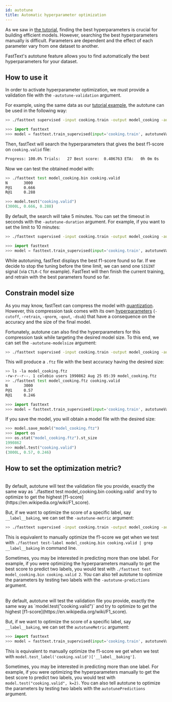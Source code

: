 ```yaml
---
id: autotune
title: Automatic hyperparameter optimization
---
```


As we saw in [the tutorial](/docs/en/supervised-tutorial.html#more-epochs-and-larger-learning-rate), finding the best hyperparameters is crucial for building efficient models. However, searching the best hyperparameters manually is difficult. Parameters are dependent and the effect of each parameter vary from one dataset to another.

FastText's autotune feature allows you to find automatically the best hyperparameters for your dataset.

## How to use it

In order to activate hyperparameter optimization, we must provide a validation file with the `-autotune-validation` argument.

For example, using the same data as our [tutorial example](/docs/en/supervised-tutorial.html#our-first-classifier), the autotune can be used in the following way:

<!--DOCUSAURUS_CODE_TABS-->
<!--Command line-->
```sh
>> ./fasttext supervised -input cooking.train -output model_cooking -autotune-validation cooking.valid
```
<!--Python-->
```py
>>> import fasttext
>>> model = fasttext.train_supervised(input='cooking.train', autotuneValidationFile='cooking.valid')
```
<!--END_DOCUSAURUS_CODE_TABS-->


Then, fastText will search the hyperparameters that gives the best f1-score on `cooking.valid` file:
```sh
Progress: 100.0% Trials:   27 Best score:  0.406763 ETA:   0h 0m 0s
```

Now we can test the obtained model with:
<!--DOCUSAURUS_CODE_TABS-->
<!--Command line-->
```sh
>> ./fasttext test model_cooking.bin cooking.valid
N       3000
P@1     0.666
R@1     0.288
```
<!--Python-->
```py
>>> model.test("cooking.valid")
(3000L, 0.666, 0.288)
```
<!--END_DOCUSAURUS_CODE_TABS-->


By default, the search will take 5 minutes. You can set the timeout in seconds with the `-autotune-duration` argument. For example, if you want to set the limit to 10 minutes:

<!--DOCUSAURUS_CODE_TABS-->
<!--Command line-->
```sh
>> ./fasttext supervised -input cooking.train -output model_cooking -autotune-validation cooking.valid -autotune-duration 600
```
<!--Python-->
```py
>>> import fasttext
>>> model = fasttext.train_supervised(input='cooking.train', autotuneValidationFile='cooking.valid', autotuneDuration=600)
```
<!--END_DOCUSAURUS_CODE_TABS-->

While autotuning, fastText displays the best f1-score found so far. If we decide to stop the tuning before the time limit, we can send one `SIGINT` signal (via `CTLR-C` for example). FastText will then finish the current training, and retrain with the best parameters found so far.

## Constrain model size

As you may know, fastText can compress the model with [quantization](/docs/en/cheatsheet.html#quantization). However, this compression task comes with its own [hyperparameters](/docs/en/options.html) (`-cutoff`, `-retrain`, `-qnorm`, `-qout`, `-dsub`) that have a consequence on the accuracy and the size of the final model.

Fortunately, autotune can also find the hyperparameters for this compression task while targeting the desired model size. To this end, we can set the `-autotune-modelsize` argument:

<!--DOCUSAURUS_CODE_TABS-->
<!--Command line-->
```sh
>> ./fasttext supervised -input cooking.train -output model_cooking -autotune-validation cooking.valid -autotune-modelsize 2M
```

This will produce a `.ftz` file with the best accuracy having the desired size:

```sh
>> ls -la model_cooking.ftz
-rw-r--r--. 1 celebio users 1990862 Aug 25 05:39 model_cooking.ftz
>> ./fasttext test model_cooking.ftz cooking.valid
N       3000
P@1     0.57
R@1     0.246
```

<!--Python-->
```py
>>> import fasttext
>>> model = fasttext.train_supervised(input='cooking.train', autotuneValidationFile='cooking.valid', autotuneModelSize="2M")
```

If you save the model, you will obtain a model file with the desired size:

```py
>>> model.save_model("model_cooking.ftz")
>>> import os
>>> os.stat("model_cooking.ftz").st_size
1990862
>>> model.test("cooking.valid")
(3000L, 0.57, 0.246)
```
<!--END_DOCUSAURUS_CODE_TABS-->

## How to set the optimization metric?

<!--DOCUSAURUS_CODE_TABS-->
<!--Command line-->
<br />
By default, autotune will test the validation file you provide, exactly the same way as `./fasttext test model_cooking.bin cooking.valid` and try to optimize to get the highest [f1-score](https://en.wikipedia.org/wiki/F1_score).

But, if we want to optimize the score of a specific label, say `__label__baking`, we can set the `-autotune-metric` argument:

```sh
>> ./fasttext supervised -input cooking.train -output model_cooking -autotune-validation cooking.valid -autotune-metric f1:__label__baking
```

This is equivalent to manually optimize the f1-score we get when we test with `./fasttext test-label model_cooking.bin cooking.valid | grep __label__baking` in command line.

Sometimes, you may be interested in predicting more than one label. For example, if you were optimizing the hyperparameters manually to get the best score to predict two labels, you would test with `./fasttext test model_cooking.bin cooking.valid 2`. You can also tell autotune to optimize the parameters by testing two labels with the `-autotune-predictions` argument.
<!--Python-->
<br />
By default, autotune will test the validation file you provide, exactly the same way as `model.test("cooking.valid")` and try to optimize to get the highest [f1-score](https://en.wikipedia.org/wiki/F1_score).

But, if we want to optimize the score of a specific label, say `__label__baking`, we can set the `autotuneMetric` argument:

```py
>>> import fasttext
>>> model = fasttext.train_supervised(input='cooking.train', autotuneValidationFile='cooking.valid', autotuneMetric="f1:__label__baking")
```

This is equivalent to manually optimize the f1-score we get when we test with `model.test_label('cooking.valid')['__label__baking']`.

Sometimes, you may be interested in predicting more than one label. For example, if you were optimizing the hyperparameters manually to get the best score to predict two labels, you would test with `model.test("cooking.valid", k=2)`. You can also tell autotune to optimize the parameters by testing two labels with the `autotunePredictions` argument.
<!--END_DOCUSAURUS_CODE_TABS-->
